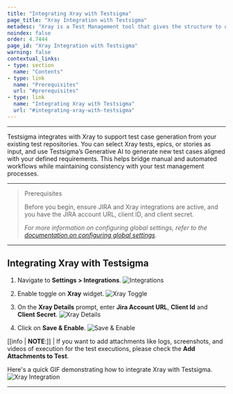 ```yaml
---
title: "Integrating Xray with Testsigma"
page_title: "Xray Integration with Testsigma"
metadesc: "Xray is a Test Management tool that gives the structure to organize, plan, and report the progress of testing. Learn how to integrate Xray with Testsigma"
noindex: false
order: 4.7444
page_id: "Xray Integration with Testsigma"
warning: false
contextual_links:
- type: section
  name: "Contents"
- type: link
  name: "Prerequisites"
  url: "#prerequisites"
- type: link
  name: "Integrating Xray with Testsigma"
  url: "#integrating-xray-with-testsigma"
---
```


---

Testsigma integrates with Xray to support test case generation from your existing test repositories. You can select Xray tests, epics, or stories as input, and use Testsigma’s Generative AI to generate new test cases aligned with your defined requirements. This helps bridge manual and automated workflows while maintaining consistency with your test management processes.

---
 
> <p id="prerequisites">Prerequisites</p>
>
> Before you begin, ensure JIRA and Xray integrations are active, and you have the JIRA account URL, client ID, and client secret.
> 
> *For more information on configuring global settings, refer to the [documentation on configuring global settings](https://docs.getxray.app/display/XRAYCLOUD/Global+Settings%3A+API+Keys).*

---
 
## **Integrating Xray with Testsigma** 

1. Navigate to **Settings > Integrations**.
   ![Integrations](https://s3.amazonaws.com/static-docs.testsigma.com/new_images/projects/applications/xaryintn.png)

2. Enable toggle on **Xray** widget.
   ![Xray Toggle](https://s3.amazonaws.com/static-docs.testsigma.com/new_images/projects/applications/xraytgl.png)

3. On the **Xray Details** prompt, enter **Jira Account URL**, **Client Id** and **Client Secret**.
   ![Xray Details](https://s3.amazonaws.com/static-docs.testsigma.com/new_images/projects/applications/xraydtls.png)

4. Click on **Save & Enable**.
   ![Save & Enable](https://s3.amazonaws.com/static-docs.testsigma.com/new_images/projects/applications/xraadtls.png)

[[info | **NOTE**:]]
| If you want to add attachments like logs, screenshots, and videos of execution for the test executions, please check the **Add Attachments to Test**.

Here's a quick GIF demonstrating how to integrate Xray with Testsigma. 
![Xray Integration](https://s3.amazonaws.com/static-docs.testsigma.com/new_images/projects/applications/xrayint.gif)

---